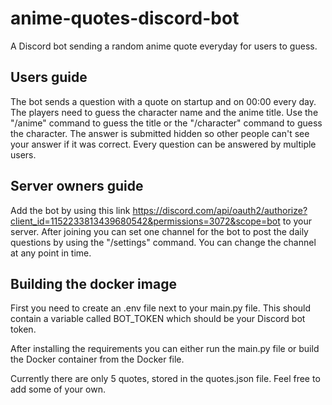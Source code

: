 # anime-quotes-discord-bot
A Discord bot sending a random anime quote everyday for users to guess.

## Users guide
The bot sends a question with a quote on startup and on 00:00 every day. The players need to guess the character name and the anime title.
Use the "/anime" command to guess the title or the "/character" command to guess the character. The answer is submitted hidden so other people can't see your answer if it was correct.
Every question can be answered by multiple users.

## Server owners guide
Add the bot by using this link https://discord.com/api/oauth2/authorize?client_id=1152233813439680542&permissions=3072&scope=bot to your server.
After joining you can set one channel for the bot to post the daily questions by using the "/settings" command. You can change the channel at any point in time.


## Building the docker image
First you need to create an .env file next to your main.py file. This should contain a variable called BOT_TOKEN which should be your Discord bot token.

After installing the requirements you can either run the main.py file or build the Docker container from the Docker file.

Currently there are only 5 quotes, stored in the quotes.json file. Feel free to add some of your own.
